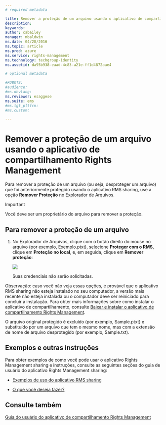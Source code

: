 ```yaml
---
# required metadata

title: Remover a proteção de um arquivo usando o aplicativo de compartilhamento Rights Management | Azure RMS
description:
keywords:
author: cabailey
manager: mbaldwin
ms.date: 04/28/2016
ms.topic: article
ms.prod: azure
ms.service: rights-management
ms.technology: techgroup-identity
ms.assetid: da95b938-eaad-4c83-a21e-ff1d4872aae4

# optional metadata

#ROBOTS:
#audience:
#ms.devlang:
ms.reviewer: esaggese
ms.suite: ems
#ms.tgt_pltfrm:
#ms.custom:

---
```


# Remover a proteção de um arquivo usando o aplicativo de compartilhamento Rights Management
Para remover a proteção de um arquivo (ou seja, desproteger um arquivo) que foi anteriormente protegido usando o aplicativo RMS sharing, use a opção **Remover Proteção** no Explorador de Arquivos.

> [!IMPORTANT]
> Você deve ser um proprietário do arquivo para remover a proteção.

## Para remover a proteção de um arquivo

1.  No Explorador de Arquivos, clique com o botão direito do mouse no arquivo (por exemplo, Exemplo.ptxt), selecione **Proteger com o RMS**, clique em **Proteção no local**, e, em seguida, clique em **Remover proteção**:

    ![](../media/ADRMS_MSRMSApp_RemoveProtection.png)

    Suas credenciais não serão solicitadas.

Observação: caso você não veja essas opções, é provável que o aplicativo RMS sharing não esteja instalado no seu computador, a versão mais recente não esteja instalada ou o computador deve ser reiniciado para concluir a instalação. Para obter mais informações sobre como instalar o aplicativo de compartilhamento, consulte [Baixar e instalar o aplicativo de compartilhamento Rights Management](install-sharing-app.md).

O arquivo original protegido é excluído (por exemplo, Sample.ptxt) e substituído por um arquivo que tem o mesmo nome, mas com a extensão de nome de arquivo desprotegido (por exemplo, Sample.txt).

## Exemplos e outras instruções
Para obter exemplos de como você pode usar o aplicativo Rights Management sharing e instruções, consulte as seguintes seções do guia de usuário do aplicativo Rights Management sharing:

-   [Exemplos de uso do aplicativo RMS sharing](sharing-app-user-guide.md#examples-for-using-the-rms-sharing-application)

-   [O que você deseja fazer?](sharing-app-user-guide.md##what-do-you-want-to-do-)

## Consulte também
[Guia do usuário do aplicativo de compartilhamento Rights Management](sharing-app-user-guide.md)



<!--HONumber=Apr16_HO3-->


